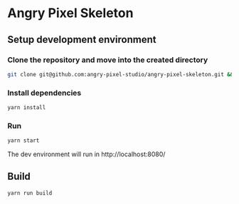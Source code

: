 # Angry Pixel Skeleton

## Setup development environment

### Clone the repository and move into the created directory

```bash
git clone git@github.com:angry-pixel-studio/angry-pixel-skeleton.git && cd angry-pixel-skeleton
```

### Install dependencies

```bash
yarn install
```

### Run

```bash
yarn start
```

The dev environment will run in http://localhost:8080/

## Build

```bash
yarn run build
```
